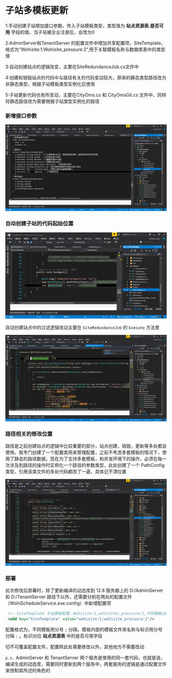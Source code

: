 # 子站多模板更新

1:手动创建子站增加接口参数，传入子站模板类型，类型值为 **站点资源表.是否可用**  字段的值，当子站被企业注册后，会改为0 

2:AdminServer和TenentServer 的配置文件中增加共享配置项，SiteTemplate，格式为"Wohisite:1;Wohisite_pressure:2”,用于关联模板名称与数据库表中的类型值 

3:自动创建站点的逻辑改变，主要在SiteRedundanceJob.cs文件中 

4:创建和销毁站点的代码中与路径有关的代码变动较大，原来的静态类型路径改为非静态类型，根据子站模板类型实例化后使用 

5:子站更新代码也有所变动，主要在CityOms.cs 和  CityOmsGit.cs 文件中，同样将静态路径改为需要根据子站类型实例化的路径

### 新增接口参数

![1544346868462](./子站多模板更新/1544346868462.png)

### 自动创建子站的代码起始位置

![1544346026003](./子站多模板更新/1544346026003.png)

自动创建站点中的过滤逻辑改动主要在 `SiteRedundanceJob` 的 `Execute` 方法里

![](./子站多模板更新/1544346992373.png)



### 路径相关的修改位置

路径是之前创建站点的逻辑中比较重要的部分，站点创建，销毁，更新等多处都会使用，我专门创建了一个配置类用来管理配置，之前不考虑多套模板的情况下，使用了静态的路径数据，现在为了支持多套模板，和并发环境下的操作，必须在每一次涉及到路径的操作时实例化一个路径的参数类型，此处创建了一个 PathConfig类型，引用该类文件的多处代码都改了一遍，具体记不清位置

![1544347237689](./子站多模板更新/1544347237689.png)



### 部署

此次修改后部署时，除了更新编译的动态库到 12.8 服务器上的 D:/AdminServer 和 D:/TenantServer 路径下以外，还需要分别在两处的配置文件（WohiScheduleService.exe.config）中新增配置项

```xml
 <!--SiteTemplate 子站模板配置，Wohisite:1,wohisites_pressure:2,不同模板对应站点资源表中“是否可用”的不同状态，默认只有wohisite:1-->
 <add key="SiteTemplate" value="wohisite:1;wohisite_pressure:2"/>
```

配置格式为，不同模板用分号 `;` 分隔，模板内部的模板文件夹名称与标识用分号分隔 `:` 。标识对应 **站点资源表** 中的是否可用字段

切不可覆盖配置文件，配置除此处需要修改以外，其他地方不需要改动

`p.s.` AdminServer 和 TenantServer 两个服务是使用的同一套代码，也就是说，编译生成的动态库，需要同时更新到两个服务中，两套服务的逻辑是通过配置文件来控制其所述的角色的
